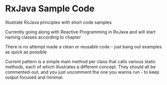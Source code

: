 # RxJava Sample Code
Illustrate RxJava principles with short code samples

Currently going along with Reactive Programming in RxJava and will start naming classes according to chapter

There is no attempt made a clean or reusable code - just bang out examples as quick as possible

Current pattern is a simple main method per class that calls various static methods, each of which illustrates a different concept.
They should all be commented-out, and you just uncomment the one you wanna run - to keep output focused and minimal. 


